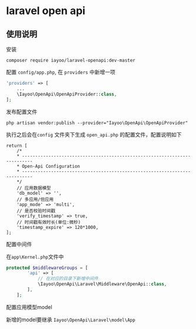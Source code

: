 # laravel open api

## 使用说明

安装

```
composer require iayoo/laravel-openapi:dev-master
```

配置 `config/app.php`, 在 `providers` 中新增一项
```php
'providers' => [
    ...
    \Iayoo\OpenApi\OpenApiProvider::class,
];
``` 

发布配置文件

```shell script
php artisan vendor:publish --provider="Iayoo\OpenApi\OpenApiProvider"
```

执行之后会在`config` 文件夹下生成 `open_api.php` 的配置文件，配置说明如下

```shell script
return [
    /*
    * --------------------------------------------------------------------------
    * Open-Api Configuration
    * --------------------------------------------------------------------------
    */
    // 应用数据模型
    'db_model' => '',
    // 多应用/但应用
    'app_mode' => 'multi',
    // 是否校验时间戳
    'verify_timestamp' => true,
    // 时间戳有效时长(单位:微秒)
    'timestamp_expire' => 120*1000,
];
```

配置中间件

在`app\Kernel.php`文件中

```php
protected $middlewareGroups = [
        'api' => [
            // 在对应的目录下新增中间件
            \Iayoo\OpenApi\Laravel\Middleware\OpenApi::class,
        ],
    ];
```

配置应用模型model

新增的model要继承 `Iayoo\OpenApi\Laravel\model\App`





